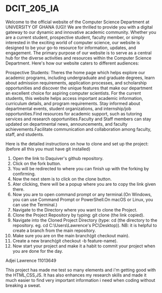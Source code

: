# DCIT_205_IA


Welcome to the official website of the Computer Science Department at UNIVERSITY OF GHANA (UG)! We are thrilled to provide you with a digital gateway to our dynamic and innovative academic community. Whether you are a current student, prospective student, faculty member, or simply interested in the exciting world of computer science, our website is designed to be your go-to resource for information, updates, and engagement.
    The primary purpose of our website is to serve as a central hub for the diverse activities and resources within the Computer Science
 Department. Here's how our website caters to different audiences:

Prospective Students:
    Theres the home page which helps explore our academic programs, including undergraduate and graduate degrees, learn about admission
requirements, application processes, and scholarship opportunities and discover the unique features that make our department an excellent
choice for aspiring computer scientists.
    For the current students, this website helps access important academic information, curriculum details, and program requirements.
Stay informed about departmental events, student organizations, and internship/job opportunities.Find resources for academic support, such as tutoring services and research opportunities.Faculty and Staff members can stay updated on departmental news, announcements, and faculty achievements.Facilitate communication and collaboration among faculty, staff, and students.

Here is the detailed instructions on how to clone and set up the project:(before all this you must have git installed)
1. Open the link to Daquiver's github repository.
2. Click on the fork button.
3. You will be redirected to where you can finish up with the forking by confirming.
4. Now the next stem is to click on the clone button.
5. Ater clicking, there will be a popup where you are to copy the link given there.
6. Now you are to open command prompt or any terminal.(On Windows, you can use Command Prompt or PowerShell.On macOS or Linux, you can use the Terminal.)
7. Navigate to the Directory where you want to clone the Project.
8. Clone the Project Repository by typing: git clone (the link copied).
9. Navigate into the Cloned Project Directory (type: cd (the directory to the repository. eg. cd C:\Users\Lawrence's PC\Desktop)).
NB: it is helpful to create a branch from the main repository.
10. Make sure you are on the main branch(git checkout main).
11. Create a new branch(git checkout -b feature-name).
12. Now start your project and make it a habit to commit your project when you are done for the day.


Adjei Lawrence 11013649



This project has made me test so many elements and i'm getting good with the HTML,CSS,JS.
It has also enhances my research skills and made it much easier to find very important information i need when coding without breaking a sweat.